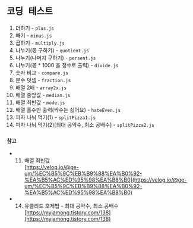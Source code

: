 # `코딩 테스트`

1. 더하기 - `plus.js`
2. 빼기 - `minus.js`
3. 곱하기 - `multiply.js`
4. 나누기(몫 구하기) - `quotient.js`
5. 나누기(나머지 구하기) - `persent.js`
6. 나누기(몫 * 1000 을 정수로 출력) - `divide.js`
7. 숫자 비교 - `compare.js`
8. 분수 덧셈 - `fraction.js`
9. 배열 2배 - `array2x.js`
10. 배열 중앙값 - `median.js`
11. 배열 최빈값 - `mode.js` 
12. 배열 홀수만 출력(짝수는 싫어요) - `hateEven.js`
13. 피자 나눠 먹기(1) - `splitPizza1.js`
14. 피자 나눠 먹기(2)[최대 공약수, 최소 공배수] - `splitPizza2.js`

### `참고`
* 11. 배열 최빈값 <br/>
  [https://velog.io/@ge-um/%EC%B5%9C%EB%B9%88%EA%B0%92-%EA%B5%AC%ED%95%98%EA%B8%B0](https://velog.io/@ge-um/%EC%B5%9C%EB%B9%88%EA%B0%92-%EA%B5%AC%ED%95%98%EA%B8%B0)

* 14. 유클리드 호제법 - 최대 공약수, 최소 공배수 <br/>
  [https://myjamong.tistory.com/138](https://myjamong.tistory.com/138)

